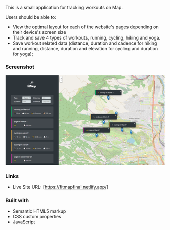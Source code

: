 

This is a small application for tracking workouts on Map.


Users should be able to:

- View the optimal layout for each of the website's pages depending on their device's screen size
-  Track  and save 4 types of workouts, running, cycling, hiking and yoga.
- Save workout related data (distance, duration and cadence for hiking and running,  distance, duration and elevation for cycling and duration for yoga);

### Screenshot

![](./fitmap.jpg.PNG)



### Links

- Live Site URL: [https://fitmapfinal.netlify.app/]



### Built with

- Semantic HTML5 markup
- CSS custom properties
- JavaScript

